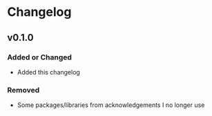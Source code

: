 # Changelog

## v0.1.0

### Added or Changed

- Added this changelog

### Removed

- Some packages/libraries from acknowledgements I no longer use
